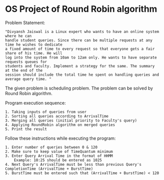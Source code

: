 # OS Project of Round Robin algorithm
Problem Statement:

    "Divyansh Jaiswal is a Linux expert who wants to have an online system where he can
    handle student queries. Since there can be multiple requests at any time he wishes to dedicate
    a fixed amount of time to every request so that everyone gets a fair share of his time. He will
    log into the system from 10am to 12am only. He wants to have separate requests queues for
    students and faculty. Implement a strategy for the same. The summary at the end of the
    session should include the total time he spent on handling queries and average query time. "

The given problem is scheduling problem. The problem can be solved by Round Robin algorithm.

Program execution sequence:

    1. Taking inputs of queries from user
    2. Sorting all queries according to ArrivalTime
    3. Merging all queries (initial priority to Faculty's query)
    4. Applying RoundRobin algorithm on merged queries
    5. Print the result

Follow these instructions while executing the program:

    1. Enter number of queries between 0 & 120
    2. Make sure to keep value of TimeQuantum minimum
    3. Enter Query Arrival Time in the format of HHMM
        Example: 10:25 should be entered as 1025
    4. Next Query's ArrivalTime must be less than previous Query's CompletionTime (ArrivalTime + BurstTime)
    5. BurstTime must be entered such that (ArrivalTime + BurstTime) < 120
    
